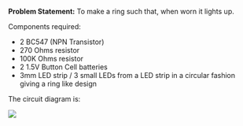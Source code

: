 **Problem Statement:**
To make a ring such that, when worn it lights up.

Components required:

* 2 BC547 (NPN Transistor)
* 270 Ohms resistor
* 100K Ohms resistor
* 2 1.5V Button Cell batteries
* 3mm LED strip / 3 small LEDs from a LED strip in a circular fashion giving a ring like design

The circuit diagram is:

![](http://elonics.in/sites/default/files/inline-images/touch-switch-circuit-using-transistor-schematic.png)





